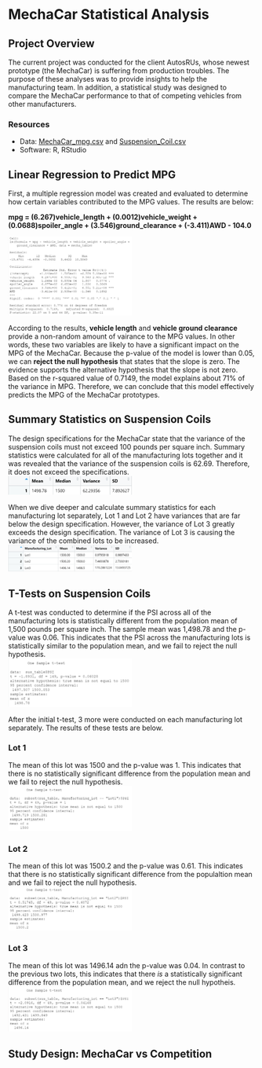 # MechaCar Statistical Analysis
## Project Overview
The current project was conducted for the client AutosRUs, whose newest prototype (the MechaCar) is suffering from production troubles. The purpose of these analyses was to provide insights to help the manufacturing team. In addition, a statistical study was designed to compare the MechaCar performance to that of competing vehicles from other manufacturers. 

### Resources
- Data: [MechaCar_mpg.csv](Resources/MechaCar_mpg.csv) and [Suspension_Coil.csv](Resources/Suspension_Coil.csv)
- Software: R, RStudio

## Linear Regression to Predict MPG
First, a multiple regression model was created and evaluated to determine how certain variables contributed to the MPG values. The results are below:  

**mpg = (6.267)vehicle_length + (0.0012)vehicle_weight + (0.0688)spoiler_angle + (3.546)ground_clearance + (-3.411)AWD - 104.0**  

<img src="Resources/lm1.png" width="50%" height="50%">

According to the results, **vehicle length** and **vehicle ground clearance** provide a non-random amount of vairance to the MPG values. In other words, these two variables are likely to have a significant impact on the MPG of the MechaCar. Because the p-value of the model is lower than 0.05, we can **reject the null hypothesis** that states that the slope is zero. The evidence supports the alternative hypothesis that the slope is not zero. Based on the r-squared value of 0.7149, the model explains about 71% of the variance in MPG. Therefore, we can conclude that this model effectively predicts the MPG of the MechaCar prototypes.  

## Summary Statistics on Suspension Coils
The design specifications for the MechaCar state that the variance of the suspension coils must not exceed 100 pounds per square inch. Summary statistics were calculated for all of the manufacturing lots together and it was revealed that the variance of the suspension coils is 62.69. Therefore, it does not exceed the specifications.    
<img src="Resources/total_summary.png" width="50%" height="50%">

When we dive deeper and calculate summary statistics for each manufacturing lot separately, Lot 1 and Lot 2 have variances that are far below the design specification. However, the variance of Lot 3 greatly exceeds the design specification. The variance of Lot 3 is causing the variance of the combined lots to be increased.   
<img src="Resources/lot_summary.png" width="50%" height="50%">  

## T-Tests on Suspension Coils
A t-test was conducted to determine if the PSI across all of the manufacturing lots is statistically different from the population mean of 1,500 pounds per square inch. The sample mean was 1,498.78 and the p-value was 0.06. This indicates that the PSI across the manufacturing lots is statistically similar to the population mean, and we fail to reject the null hypothesis.   
<img src="Resources/ttest_all.png" width="50%" height="50%">   

After the initial t-test, 3 more were conducted on each manufacturing lot separately. The results of these tests are below. 

### Lot 1
The mean of this lot was 1500 and the p-value was 1. This indicates that there is no statistically significant difference from the population mean and we fail to reject the null hypothesis.  
<img src="Resources/ttest_lot1.png" width="50%" height="50%">  

### Lot 2
The mean of this lot was 1500.2 and the p-value was 0.61. This indicates that there is no statistically significant difference from the populaltion mean and we fail to reject the null hypothesis.   
<img src="Resources/ttest_lot2.png" width="50%" height="50%"> 

### Lot 3
The mean of this lot was 1496.14 adn the p-value was 0.04. In contrast to the previous two lots, this indicates that there *is* a statistically significant difference from the population mean, and we reject the null hypotheis.  
<img src="Resources/ttest_lot3.png" width="50%" height="50%"> 

## Study Design: MechaCar vs Competition
